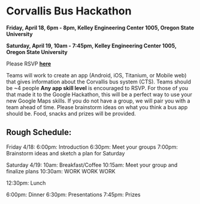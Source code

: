 Corvallis Bus Hackathon
================
__Friday, April 18, 6pm - 8pm, Kelley Engineering Center 1005, Oregon State University__

__Saturday, April 19, 10am - 7:45pm, Kelley Engineering Center 1005, Oregon State University__

Please RSVP **[here](https://docs.google.com/forms/d/1T_39yMO8IAemeJGzEAYqKT2eP-6zOB4EDfVFY4kq-Bw/viewform)**

Teams will work to create an app (Android, iOS, Titanium, or Mobile web) that gives information about the Corvallis bus system (CTS). Teams should be ~4 people **Any app skill level** is encouraged to RSVP. 
For those of you that made it to the Google Hackathon, this will be a perfect way to use your new Google Maps skills. If you do not have a group, we will pair you with a team ahead of time. Please brainstorm ideas on what you think a bus app should be. Food, snacks and prizes will be provided.

Rough Schedule:
--------------

Friday 4/18:
6:00pm: Introduction
6:30pm: Meet your groups
7:00pm: Brainstorm ideas and sketch a plan for Saturday

Saturday 4/19:
10am: Breakfast/Coffee
10:15am: Meet your group and finalize plans
10:30am: WORK WORK WORK

12:30pm: Lunch

6:00pm: Dinner
6:30pm: Presentations
7:45pm: Prizes
